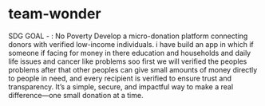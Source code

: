 # team-wonder
SDG GOAL -  : No Poverty
Develop a micro-donation platform connecting donors with verified low-income
individuals.
i have build an app in which if someone if facing for money in there education and households and daily life issues and cancer like problems soo first we will verified the peoples problems after that other peoples  can give small amounts of money directly to people in need, and every recipient is verified to ensure trust and transparency. It’s a simple, secure, and impactful way to make a real difference—one small donation at a time.

 
